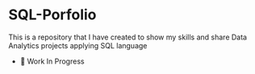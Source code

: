 # SQL-Porfolio
This is a repository that I have created to show my skills and share Data Analytics projects applying SQL language
- 🚧 Work In Progress
